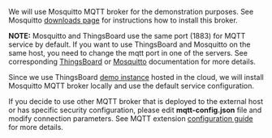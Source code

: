 We will use Mosquitto MQTT broker for the demonstration purposes. See Mosquitto [downloads page](https://mosquitto.org/download/) for instructions how to install this broker.

**NOTE:** Mosquitto and ThingsBoard use the same port (1883) for MQTT service by default. If you want to use ThingsBoard and Mosquitto on the same host, you need to change the mqtt port in one of the servers.
See corresponding [ThingsBoard](/docs/user-guide/install/config/) or [Mosquitto](https://mosquitto.org/man/mosquitto-conf-5.html) documentation for more details.

Since we use ThingsBoard [demo instance](https://demo.thingsboard.io/signup) hosted in the cloud, we will install Mosquitto MQTT broker locally and use the default service configuration.

If you decide to use other MQTT broker that is deployed to the external host or has specific security configuration, please edit **mqtt-config.json** file and modify connection parameters.
See MQTT extension [configuration guide](/docs/iot-gateway/mqtt/) for more details.
